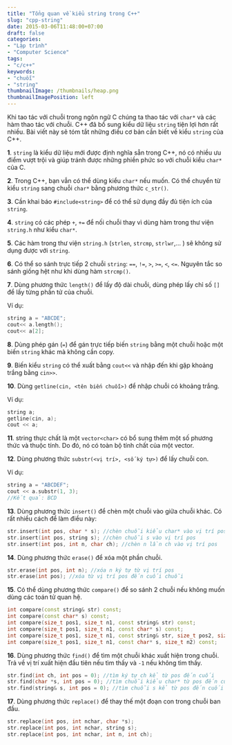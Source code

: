 ```yaml
---
title: "Tổng quan về kiểu string trong C++"
slug: "cpp-string"
date: 2015-03-06T11:48:00+07:00
draft: false
categories:
- "Lập trình"
- "Computer Science"
tags:
- "c/c++"
keywords:
- "chuỗi"
- "string"
thumbnailImage: /thumbnails/heap.png
thumbnailImagePosition: left
---
```


Khi tao tác với chuỗi trong ngôn ngữ C chúng ta thao tác với `char*` và các hàm thao tác với chuỗi. C++ đã bổ sung kiểu dữ liệu `string` tiện lợi hơn rất nhiều. Bài viết này sẽ tóm tắt những điều cơ bản cần biết về kiểu `string` của C++.

<!--more-->

**1**. `string` là kiểu dữ liệu mới được định nghĩa sẵn trong C++, nó có nhiều ưu điểm vượt trội và giúp tránh được những phiền phức so với chuỗi kiểu `char*` của C.

**2**. Trong C++, bạn vẫn có thể dùng kiểu `char*` nếu muốn. Có thể chuyển từ kiểu `string` sang chuỗi `char*` bằng phương thức `c_str()`.

**3**. Cần khai báo `#include<string>` để có thể sử dụng đầy đủ tiện ích của `string`.

**4**. `string` có các phép `+`, `+=` để nối chuỗi thay vì dùng hàm trong thư viện `string.h` như kiểu `char*`.

**5**. Các hàm trong thư viện `string.h` (`strlen`, `strcmp`, `strlwr`,... ) sẽ không sử dụng được với `string`.

**6**. Có thể so sánh trực tiếp 2 chuỗi `string`: `==`, `!=`, `>`, `>=`, `<`, `<=`. Nguyên tắc so sánh giống hệt như khi dùng hàm `strcmp()`.

**7**. Dùng phương thức `length()` để lấy độ dài chuỗi, dùng phép lấy chỉ số `[]` để lấy từng phần tử của chuỗi.

Ví dụ:

```cpp
string a = "ABCDE";
cout<< a.length();
cout<< a[2];
```

**8**. Dùng phép gán (`=`) để gán trực tiếp biến `string` bằng một chuỗi hoặc một biến `string` khác mà không cần copy.

**9**. Biến kiểu `string` có thể xuất bằng `cout<<` và nhập đến khi gặp khoảng trắng bằng `cin>>`.

**10**. Dùng `getline(cin, <tên biến chuỗi>)` để nhập chuỗi có khoảng trắng.

Ví dụ:

```cpp
string a;
getline(cin, a);
cout << a;
```

**11**. string thực chất là một `vector<char>` có bổ sung thêm một số phương thức và thuộc tính. Do đó, nó có toàn bộ tính chất của một vector.

**12**. Dùng phương thức `substr(<vị trí>, <số ký tự>)` để lấy chuỗi con.

Ví dụ:

```cpp
string a = "ABCDEF";
cout << a.substr(1, 3);
//Kết quả: BCD
```

**13**. Dùng phương thức `insert()` để chèn một chuỗi vào giữa chuỗi khác. Có rất nhiều cách để làm điều này:

```cpp
str.insert(int pos, char * s); //chèn chuỗi kiểu char* vào vị trí pos
str.insert(int pos, string s); //chèn chuỗi s vào vị trí pos
str.insert(int pos, int n, char ch); //chèn n lần ch vào vị trí pos
```

**14**. Dùng phương thức `erase()` để xóa một phần chuỗi.

```cpp
str.erase(int pos, int n); //xóa n ký tự từ vị trí pos
str.erase(int pos); //xóa từ vị trí pos đến cuối chuỗi
```

**15**. Có thể dùng phương thức `compare()` để so sánh 2 chuỗi nếu không muốn dùng các toán tử quan hệ.

```cpp
int compare(const string& str) const;
int compare(const char* s) const;
int compare(size_t pos1, size_t n1, const string& str) const;
int compare(size_t pos1, size_t n1, const char* s) const;
int compare(size_t pos1, size_t n1, const string& str, size_t pos2, size_t n2) const;
int compare(size_t pos1, size_t n1, const char* s, size_t n2) const;
```

**16**. Dùng phương thức `find()` để tìm một chuỗi khác xuất hiện trong chuỗi. Trả về vị trí xuất hiện đầu tiên nếu tìm thấy và `-1` nếu không tìm thấy.

```cpp
str.find(int ch, int pos = 0); //tìm ký tự ch kể từ pos đến cuối
str.find(char *s, int pos = 0); //tìm chuỗi kiểu char* từ pos đến cuối
str.find(string& s, int pos = 0); //tìm chuỗi s kể từ pos đến cuối
```

**17**. Dùng phương thức `replace()` để thay thế một đoạn con trong chuỗi ban đầu.

```cpp
str.replace(int pos, int nchar, char *s);
str.replace(int pos, int nchar, string s);
str.replace(int pos, int nchar, int n, int ch);
```